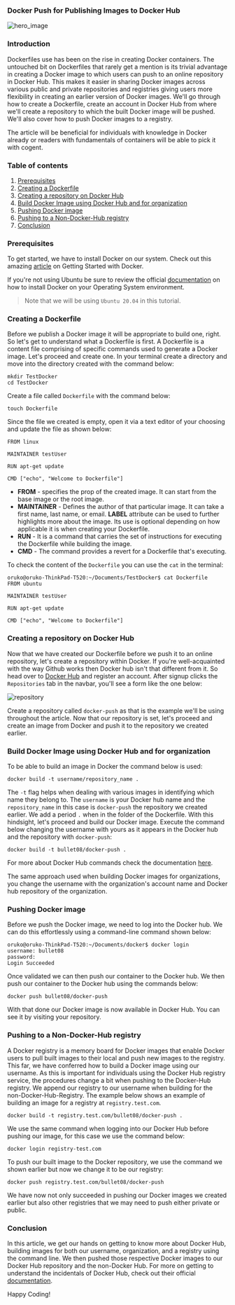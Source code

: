 ### Docker Push for Publishing Images to Docker Hub
![hero_image](engineering-education/docker-push-for-publishing-images-to-docker-hub/hero.jpg)

### Introduction
Dockerfiles use has been on the rise in creating Docker containers. The untouched bit on Dockerfiles that rarely get a mention is its trivial advantage in creating a Docker image to which users can push to an online repository in Docker Hub. This makes it easier in sharing Docker images across various public and private repositories and registries giving users more flexibility in creating an earlier version of Docker images. We'll go through how to create a Dockerfile, create an account in Docker Hub from where we'll create a repository to which the built Docker image will be pushed. We'll also cover how to push Docker images to a registry.

The article will be beneficial for individuals with knowledge in Docker already or readers with fundamentals of containers will be able to pick it with cogent.

### Table of contents
1. [Prerequisites](#prerequisites)
2. [Creating a Dockerfile](#creating-a-dockerfile)
3. [Creating a repository on Docker Hub](#creating-a-repository-on-docker-hub)
4. [Build Docker Image using Docker Hub and for organization](#build-docker-image-using-docker-hub-and-for-organization)
5. [Pushing Docker image](#pushing-docker-image)
6. [Pushing to a Non-Docker-Hub registry](#pushing-to-a-non-docker-hub-registry)
7. [Conclusion](#conclusion)

### Prerequisites
To get started, we have to install Docker on our system. Check out this amazing [article](/engineering-education/getting-started-with-docker/) on Getting Started with Docker.

If you're not using Ubuntu be sure to review the official [documentation](https://docs.docker.com/engine/install/) on how to install Docker on your Operating System environment.

> Note that we will be using `Ubuntu 20.04` in this tutorial.

### Creating a Dockerfile
Before we publish a Docker image it will be appropriate to build one, right. So let's get to understand what a Dockerfile is first. A Dockerfile is a content file comprising of specific commands used to generate a Docker image. Let's proceed and create one. In your terminal create a directory and move into the directory created with the command below:

```
mkdir TestDocker
cd TestDocker
```
Create a file called `Dockerfile` with the command below:

```
touch Dockerfile
```

Since the file we created is empty, open it via a text editor of your choosing and update the file as shown below:

```
FROM linux

MAINTAINER testUser

RUN apt-get update

CMD ["echo", "Welcome to Dockerfile"]
```

* **FROM** - specifies the prop of the created image. It can start from the base image or the root image.
* **MAINTAINER** - Defines the author of that particular image. It can take a first name, last name, or email. **LABEL** attribute can be used to further highlights more about the image. Its use is optional depending on how applicable it is when creating your Dockerfile.
* **RUN** - It is a command that carries the set of instructions for executing the Dockerfile while building the image.
* **CMD** - The command provides a revert for a Dockerfile that's executing.

To check the content of the `Dockerfile` you can use the `cat` in the terminal:

```
oruko@oruko-ThinkPad-T520:~/Documents/TestDocker$ cat Dockerfile
FROM ubuntu

MAINTAINER testUser

RUN apt-get update

CMD ["echo", "Welcome to Dockerfile"]
```

### Creating a repository on Docker Hub
Now that we have created our Dockerfile before we push it to an online repository, let's create a repository within Docker.
If you're well-acquainted with the way Github works then Docker hub isn't that different from it. So head over to [Docker Hub](https://hub.docker.com/) and register an account. After signup clicks the `Repositories` tab in the navbar, you'll see a form like the one below:

![repository](engineering-education/docker-push-for-publishing-images-to-docker-hub/repo.jpg)

Create a repository called `docker-push` as that is the example we'll be using throughout the article. Now that our repository is set,  let's proceed and create an image from Docker and push it to the repository we created earlier.

### Build Docker Image using Docker Hub and for organization
To be able to build an image in Docker the command below is used:
 ```
 docker build -t username/repository_name .
 ```

The `-t` flag helps when dealing with various images in identifying which name they belong to. The `username` is your Docker hub name and the `repository_name` in this case is `docker-push` the repository we created earlier. We add a period `.` when in the folder of the Dockerfile. With this hindsight, let's proceed and build our Docker image. Execute the command below changing the username with yours as it appears in the Docker hub and the repository with `docker-push`:

```
docker build -t bullet08/docker-push .
```

For more about Docker Hub commands check the documentation [here](https://docs.docker.com/docker-hub/repos/).

The same approach used when building Docker images for organizations, you change the username with the organization's account name and Docker hub repository of the organization.

### Pushing Docker image
Before we push the Docker image, we need to log into the Docker hub. We can do this effortlessly using a command-line command shown below:

```
oruko@oruko-ThinkPad-T520:~/Documents/docker$ docker login
username: bullet08
password:
Login Succeeded
```

Once validated we can then push our container to the Docker hub.
We then push our container to the Docker hub using the commands below:

```
docker push bullet08/docker-push
```
With that done our Docker image is now available in Docker Hub. You can see it by visiting your repository.

### Pushing to a Non-Docker-Hub registry
A Docker registry is a memory board for Docker images that enable Docker users to pull built images to their local and push new images to the registry. This far, we have conferred how to build a Docker image using our username. As this is important for individuals using the Docker Hub registry service, the procedures change a bit when pushing to the Docker-Hub registry. We append our registry to our username when building for the non-Docker-Hub-Registry. The example below shows an example of building an image for a registry at `registry.test.com`.

```
docker build -t registry.test.com/bullet08/docker-push .
```

We use the same command when logging into our Docker Hub before pushing our image, for this case we use the command below:

```
docker login registry-test.com
```

To push our built image to the Docker repository,  we use the command we shown earlier but now we change it to be our registry:

```
docker push registry.test.com/bullet08/docker-push
```

We have now not only succeeded in pushing our Docker images we created earlier but also other registries that we may need to push either private or public.

### Conclusion
In this article,  we get our hands on getting to know more about Docker Hub, building images for both our username, organization, and a registry using the command line.
We then pushed those respective Docker images to our Docker Hub repository and the non-Docker Hub. For more on getting to understand the incidentals of Docker Hub, check out their official [documentation](https://docs.docker.com/docker-hub/).

Happy Coding!
